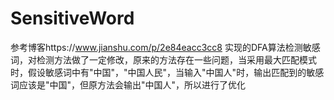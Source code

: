 # SensitiveWord
参考博客https://www.jianshu.com/p/2e84eacc3cc8
实现的DFA算法检测敏感词，对检测方法做了一定修改，原来的方法存在一些问题，当采用最大匹配模式时，假设敏感词中有"中国"，"中国人民"，当输入"中国人"时，输出匹配到的敏感词应该是"中国"，但原方法会输出"中国人"，所以进行了优化
